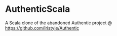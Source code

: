 # AuthenticScala

A Scala clone of the abandoned Authentic project @ https://github.com/Iristyle/Authentic